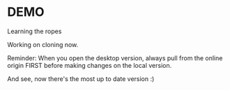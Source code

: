 # DEMO
Learning the ropes

Working on cloning now.

Reminder: When you open the desktop version, always pull from the online origin FIRST before making changes on the local version.

And see, now there's the most up to date version :)
